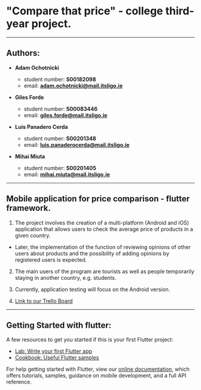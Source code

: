 # "Compare that price" - college third-year project.
---
## Authors:
- **Adam Ochotnicki**
  - student number: **S00182098**
  - email: **adam.ochotnicki@mail.itsligo.ie**

- **Giles Forde**
  - student number: **S00083446**
  - email: **giles.forde@mail.itsligo.ie**

- **Luis Panadero Cerda**
  - student number: **S00201348**
  - email: **luis.panaderocerda@mail.itsligo.ie**

- **Mihai Miuta**
  - student number: **S00201405**
  - email: **mihai.miuta@mail.itsligo.ie**
---
## Mobile application for price comparison - flutter framework.

1. The project involves the creation of a multi-platform (Android and iOS) application that allows users to check the average price of products in a given country.
  - Later, the implementation of the function of reviewing opinions of other users about products and the possibility of adding opinions by registered users is expected.

2. The main users of the program are tourists as well as people temporarily staying in another country, e.g. students.

3. Currently, application testing will focus on the Android version.

4. [Link to our Trello Board](https://trello.com/b/UdiiXOaY/member-assignments)

---
## Getting Started with flutter:

A few resources to get you started if this is your first Flutter project:

- [Lab: Write your first Flutter app](https://flutter.dev/docs/get-started/codelab)
- [Cookbook: Useful Flutter samples](https://flutter.dev/docs/cookbook)

For help getting started with Flutter, view our
[online documentation](https://flutter.dev/docs), which offers tutorials,
samples, guidance on mobile development, and a full API reference.
